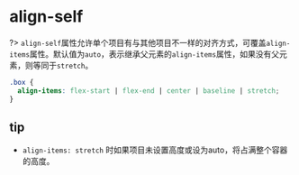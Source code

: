 # align-self

?> `align-self`属性允许单个项目有与其他项目不一样的对齐方式，可覆盖`align-items`属性。默认值为`auto`，表示继承父元素的`align-items`属性，如果没有父元素，则等同于`stretch`。

```css
.box {
  align-items: flex-start | flex-end | center | baseline | stretch;
}
```

<vuep template="#flex-align-self"></vuep>

<script v-pre type="text/x-template" id="flex-align-self">
<template>
  <main>
    <select v-bind:value='alignSelf' v-on:change="handleSelectChange">
      <option value='align-self-flex-start'>flex-start</option>
      <option value='align-self-flex-end'>flex-end</option>
      <option value='align-self-center'>center</option>
      <option value='align-self-baseline'>baseline</option>
      <option value='align-self-stretch'>stretch</option>
    </select>
    <ul class='align-items' >
      <li>1</li>
      <li class='target' v-bind:id='alignSelf'>Target</li>
      <li>3</li>
      <li>4</li>
      <li>5</li>
    </ul>
  </main>
</template>
<style>
  main{
    width: 100%;
  }
  ul{
    height: 300px;
    color: #fff;
    text-align: center;
  }
  li{
    list-style: none;
    height: 46px;
    margin: 2px;
    width: calc(20% - 4px);
    background: #310736;
    border-radius: 4px;

    display: flex;
    align-items: center;
    justify-content: center;
  }
  li:nth-child(2){
    background: #05ffb0;
  }
  li:nth-child(4){
    height: 76px;
  }
  .align-items{
    display: flex;
    flex-wrap: wrap;
    align-items: center;
  }
  #align-self-flex-start{
    align-self: flex-start;
  }
  #align-self-flex-end{
    align-self: flex-end;
  }
  #align-self-center{
    align-self: center;
  }
  #align-self-baseline{
    align-self: baseline;
  }
  #align-self-stretch{
    align-self: stretch;
    height: auto;
  }
</style>
<script>
module.exports = {
  methods:{
    handleSelectChange: function (event) {
      this.alignSelf = event.target.value
    }
  },
  data: () => ({
    alignSelf: 'align-self-center'
  })
}
</script>
</script>

## tip

- `align-items: stretch` 时如果项目未设置高度或设为auto，将占满整个容器的高度。